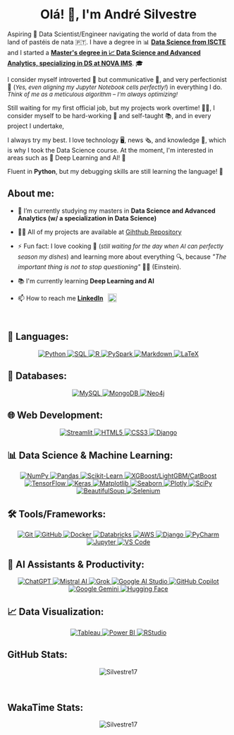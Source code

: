 <h1 align="center">Olá! 👋, I'm André Silvestre</h1>

Aspiring 🚀 Data Scientist/Engineer navigating the world of data from the land of pastéis de nata 🇵🇹. I have a degree in 📊 **[Data Science from ISCTE](https://www.iscte-iul.pt/degree/code/0322/bachelor-degree-in-data-science)** and I started a **[Master's degree in 📈 Data Science and Advanced Analytics, specializing in DS at NOVA IMS](https://www.novaims.unl.pt/en/education/programs/postgraduate-programs-and-master-degree-programs/master-degree-program-in-data-science-and-advanced-analytics-with-a-specialization-in-data-science/)**. 🎓

I consider myself introverted 🤫 but communicative 💬, and very perfectionist 🎯 (<span style="font-size: 13px;"><i>Yes, even aligning my Jupyter Notebook cells perfectly!</i></span>) in everything I do. 
<span style="font-size: 13px;"><i>Think of me as a meticulous algorithm – I'm always optimizing!</i></span>

Still waiting for my first official job, but my projects work overtime! 👨‍💻, I consider myself to be hard-working 💪 and self-taught 📚, and in every project I undertake,

I always try my best. I love technology 🖥️, news 🗞️, and knowledge 🧠, which is why I took the Data Science course. At the moment, I'm interested in areas such as 🤖 Deep Learning and AI! 🚀</h3>

Fluent in **Python**, but my debugging skills are still learning the language! 🐍

<h2 align="left">About me:</h2>

- 🌱 I’m currently studying my masters in **Data Science and Advanced Analytics (w/ a specialization in Data Science)**

- 👨‍💻 All of my projects are available at [Gihthub Repository](https://github.com/Silvestre17?tab=repositories)

- ⚡ Fun fact: I love cooking 🍳 (<span style="font-size: 13px;"><i>still waiting for the day when AI can perfectly season my dishes</i></span>) and learning more about everything 🔍, because *"The important thing is not to stop questioning"* 🧠💡 (Einstein).

- 📚 I'm currently learning **Deep Learning and AI**

- 📫 How to reach me **[LinkedIn](https://www.linkedin.com/in/andrefgsilvestre/)** <a href="https://linkedin.com/in/andrefgsilvestre" target="blank"><img align="center" src="https://raw.githubusercontent.com/rahuldkjain/github-profile-readme-generator/master/src/images/icons/Social/linked-in-alt.svg" alt="andrefgsilvestre" height="20" style="margin-bottom: 5px;margin-left: 7px"/></a>

<br>

<h2 align="left">🧠 Languages:</h2>


<p align="center">
  <a href="https://www.python.org/" target="_blank" rel="noreferrer">
    <img src="https://img.shields.io/badge/Python-3776AB?style=for-the-badge&logo=python&logoColor=white" alt="Python" />
  </a>
  <a href="https://www.sql.org/" target="_blank" rel="noreferrer">
    <img src="https://img.shields.io/badge/SQL-4479A1?style=for-the-badge&logo=sql&logoColor=white" alt="SQL" />
  <a href="https://www.r-project.org/" target="_blank" rel="noreferrer">
    <img src="https://img.shields.io/badge/R-276DC3?style=for-the-badge&logo=r&logoColor=white" alt="R" />
  </a>
  <a href="https://spark.apache.org/docs/latest/api/python/" target="_blank" rel="noreferrer">
    <img src="https://img.shields.io/badge/PySpark-E25A1C?style=for-the-badge&logo=apache-spark&logoColor=white" alt="PySpark" />
  </a>
  <a href="https://www.markdownguide.org/" target="_blank" rel="noreferrer">
    <img src="https://img.shields.io/badge/Markdown-000000?style=for-the-badge&logo=markdown&logoColor=white" alt="Markdown" />
  </a>
  <a href="https://www.latex-project.org/" target="_blank" rel="noreferrer">
    <img src="https://img.shields.io/badge/LaTeX-008080?style=for-the-badge&logo=latex&logoColor=white" alt="LaTeX" />
  </a>
</p>

<h2 align="left">📂 Databases:</h2>

<p align="center">
  <a href="https://www.mysql.com/" target="_blank" rel="noreferrer">
    <img src="https://img.shields.io/badge/MySQL-4479A1?style=for-the-badge&logo=mysql&logoColor=white" alt="MySQL" />
  </a>
  <a href="https://www.mongodb.com/" target="_blank" rel="noreferrer">
    <img src="https://img.shields.io/badge/MongoDB-4EA94B?style=for-the-badge&logo=mongodb&logoColor=white" alt="MongoDB" />
  </a>
  <a href="https://neo4j.com/" target="_blank" rel="noreferrer">
    <img src="https://img.shields.io/badge/Neo4j-008CC1?style=for-the-badge&logo=neo4j&logoColor=white" alt="Neo4j" />
  </a>
</p>

<h2 align="left">🌐 Web Development:</h2>

<p align="center">
  <a href="https://streamlit.io/" target="_blank" rel="noreferrer">
    <img src="https://img.shields.io/badge/Streamlit-FF4B4B?style=for-the-badge&logo=streamlit&logoColor=white" alt="Streamlit" />
  </a>
  <a href="https://developer.mozilla.org/en-US/docs/Web/HTML" target="_blank" rel="noreferrer">
    <img src="https://img.shields.io/badge/HTML5-E34F26?style=for-the-badge&logo=html5&logoColor=white" alt="HTML5" />
  </a>
  <a href="https://developer.mozilla.org/en-US/docs/Web/CSS" target="_blank" rel="noreferrer">
    <img src="https://img.shields.io/badge/CSS3-1572B6?style=for-the-badge&logo=css3&logoColor=white" alt="CSS3" />
  </a>
  <a href="https://www.djangoproject.com/" target="_blank" rel="noreferrer">
    <img src="https://img.shields.io/badge/Django-092E20?style=for-the-badge&logo=django&logoColor=white" alt="Django" />
  </a>
</p>

<h2 align="left">📊 Data Science & Machine Learning:</h2>

<p align="center">
  <a href="https://numpy.org/" target="_blank" rel="noreferrer">
    <img src="https://img.shields.io/badge/NumPy-013243?style=for-the-badge&logo=numpy&logoColor=white" alt="NumPy" />
  </a>
  <a href="https://pandas.pydata.org/" target="_blank" rel="noreferrer">
    <img src="https://img.shields.io/badge/Pandas-150458?style=for-the-badge&logo=pandas&logoColor=white" alt="Pandas" />
  </a>
  <a href="https://scikit-learn.org/" target="_blank" rel="noreferrer">
    <img src="https://img.shields.io/badge/Scikit_Learn-F7931E?style=for-the-badge&logo=scikit-learn&logoColor=white" alt="Scikit-Learn" />
  <!-- XGBoost/LightGBM/CatBoost (para boosting em modelos de ML)   -->
  <a href="https://xgboost.ai/" target="_blank" rel="noreferrer">
    <img src="https://img.shields.io/badge/XGBoost/LightGBM/CatBoost-232F3E?style=for-the-badge&logo=xgboost&logoColor=white" alt="XGBoost/LightGBM/CatBoost"/>
  </a>
  <a href="https://www.tensorflow.org/" target="_blank" rel="noreferrer">
    <img src="https://img.shields.io/badge/TensorFlow-FF6F00?style=for-the-badge&logo=tensorflow&logoColor=white" alt="TensorFlow" />
  </a>
  <a href="https://keras.io/" target="_blank" rel="noreferrer">
    <img src="https://img.shields.io/badge/Keras-D00000?style=for-the-badge&logo=Keras&logoColor=white" alt="Keras" />
  </a>
  <a href="https://matplotlib.org/" target="_blank" rel="noreferrer">
    <img src="https://img.shields.io/badge/Matplotlib-11557C?style=for-the-badge&logo=matplotlib&logoColor=white" alt="Matplotlib" />
  </a>
  <a href="https://seaborn.pydata.org/" target="_blank" rel="noreferrer">
    <img src="https://img.shields.io/badge/Seaborn-008080?style=for-the-badge&logo=python&logoColor=white" alt="Seaborn" />
  </a>
  <a href="https://plotly.com/" target="_blank" rel="noreferrer">
    <img src="https://img.shields.io/badge/Plotly-3F4F75?style=for-the-badge&logo=plotly&logoColor=white" alt="Plotly" />
  </a>
  <a href="https://www.scipy.org/" target="_blank" rel="noreferrer">
    <img src="https://img.shields.io/badge/SciPy-%230C55A5.svg?style=for-the-badge&logo=scipy&logoColor=%white" alt="SciPy" />
  </a>
  <!-- Web Scraping Libraries -->
  <a href="https://www.crummy.com/software/BeautifulSoup/bs4/doc/" target="_blank" rel="noreferrer">
    <img src="https://img.shields.io/badge/BeautifulSoup-000000?style=for-the-badge&logo=beautifulsoup&logoColor=white" alt="BeautifulSoup" />
  </a>
  <!-- Selenium  -->
  <a href="https://www.selenium.dev/" target="_blank" rel="noreferrer">
    <img src="https://img.shields.io/badge/Selenium-43B02A?style=for-the-badge&logo=selenium&logoColor=white" alt="Selenium" />
  </a>
</p>

<h2 align="left">🛠️ Tools/Frameworks:</h2>

<p align="center">
  <a href="https://git-scm.com/" target="_blank" rel="noreferrer">
    <img src="https://img.shields.io/badge/Git-F05032?style=for-the-badge&logo=git&logoColor=white" alt="Git" />
  </a>
  <a href="https://github.com/" target="_blank" rel="noreferrer">
    <img src="https://img.shields.io/badge/GitHub-181717?style=for-the-badge&logo=github&logoColor=white" alt="GitHub" />
  </a>
  <a href="https://www.docker.com/" target="_blank" rel="noreferrer">
    <img src="https://img.shields.io/badge/Docker-2496ED?style=for-the-badge&logo=docker&logoColor=white" alt="Docker" />
  </a>
  <a href="https://databricks.com/" target="_blank" rel="noreferrer">
    <img src="https://img.shields.io/badge/Databricks-FF3621?style=for-the-badge&logo=databricks&logoColor=white" alt="Databricks" />
  </a>
  <a href="https://aws.amazon.com/" target="_blank" rel="noreferrer">
    <img src="https://img.shields.io/badge/Amazon_AWS-FF9900?style=for-the-badge&logo=amazonaws&logoColor=white" alt="AWS" />
  </a>
  <a href="https://www.djangoproject.com/" target="_blank" rel="noreferrer">
    <img src="https://img.shields.io/badge/Django-092E20?style=for-the-badge&logo=django&logoColor=white" alt="Django" />
  </a>
  <a href="https://www.jetbrains.com/pycharm/" target="_blank" rel="noreferrer">
    <img src="https://img.shields.io/badge/PyCharm-000000?style=for-the-badge&logo=pycharm&logoColor=white" alt="PyCharm" />
  </a>
  <a href="https://jupyter.org/" target="_blank" rel="noreferrer">
    <img src="https://img.shields.io/badge/Jupyter-F37626?style=for-the-badge&logo=jupyter&logoColor=white" alt="Jupyter" />
  </a>
  <a href="https://www.vscode.com/" target="_blank" rel="noreferrer">
    <img src="https://img.shields.io/badge/VS_Code-007ACC?style=for-the-badge&logo=visualstudiocode&logoColor=white" alt="VS Code" />
  </a>
</p>

<h2 align="left">🤖 AI Assistants & Productivity:</h2>

<p align="center">
  <a href="https://openai.com/chatgpt" target="_blank" rel="noreferrer">
    <img src="https://img.shields.io/badge/ChatGPT-00A67E?style=for-the-badge&logo=openai&logoColor=white" alt="ChatGPT" />
  </a>
  <a href="https://mistral.ai/" target="_blank" rel="noreferrer">
    <img src="https://img.shields.io/badge/Mistral_AI-FF6600?style=for-the-badge&logo=mistral&logoColor=white" alt="Mistral AI" />
    </a>
    <a href="https://x.ai/" target="_blank" rel="noreferrer">
    <img src="https://img.shields.io/badge/Grok_AI-000000?style=for-the-badge&logo=x&logoColor=white" alt="Grok" />
    </a>
    <a href="https://aistudio.google.com/" target="_blank" rel="noreferrer">
    <img src="https://img.shields.io/badge/Google_AI_Studio-4285F4?style=for-the-badge&logo=google&logoColor=white" alt="Google AI Studio" />
    </a>
  <a href="https://github.com/features/copilot" target="_blank" rel="noreferrer">
    <img src="https://img.shields.io/badge/GitHub_Copilot-0066FF?style=for-the-badge&logo=github&logoColor=white" alt="GitHub Copilot" />
  </a>
  <a href="https://ai.google.dev/" target="_blank" rel="noreferrer">
    <img src="https://img.shields.io/badge/Google_Gemini-4285F4?style=for-the-badge&logo=googlegemini&logoColor=white" alt="Google Gemini" />
  </a>
  <a href="https://huggingface.co/" target="_blank" rel="noreferrer">
    <img src="https://img.shields.io/badge/Hugging_Face-FFC700?style=for-the-badge&logo=huggingface&logoColor=white" alt="Hugging Face" />
  </a>
</p>

<h2 align="left">📈 Data Visualization:</h2>

<p align="center">
  <a href="https://www.tableau.com/" target="_blank" rel="noreferrer">
    <img src="https://img.shields.io/badge/Tableau-E97627?style=for-the-badge&logo=tableau&logoColor=white" alt="Tableau" />
  </a>
  <a href="https://powerbi.microsoft.com/" target="_blank" rel="noreferrer">
    <img src="https://img.shields.io/badge/Power_BI-F2C811?style=for-the-badge&logo=powerbi&logoColor=white" alt="Power BI" />
  </a>
  <a href="https://www.rstudio.com/" target="_blank" rel="noreferrer">
    <img src="https://img.shields.io/badge/RStudio-75AADB?style=for-the-badge&logo=rstudioide&logoColor=white" alt="RStudio" />
    </a>
</p>

<h2 align="left">GitHub Stats:</h2>

<p align="center">
  <img src="https://github-readme-stats.vercel.app/api?username=Silvestre17&show_icons=true&theme=dark&icon_color=4c71f2&hide=prs,issues,contribs&hide_rank=True&count_private=true" alt="Silvestre17" />
</p>

<br>

<h2 align="left">WakaTime Stats:</h2>

<p align="center">

  <!-- START_SECTION:waka-->
  <!-- Conteúdo atualizado pela Action aparecerá aqui -->
  <!--END_SECTION:waka -->

  <!-- A tua imagem WakaTime antiga pode ficar aqui ou ser removida se preferires os stats gerados pela Action -->
  <img src="https://github-readme-stats.vercel.app/api/wakatime?username=Silvestre17&theme=dark&title_color=4c71f2" alt="Silvestre17" />
</p>